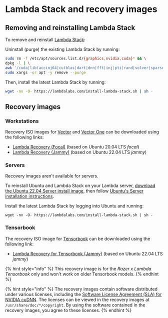 # Lambda Stack and recovery images

## Removing and reinstalling Lambda Stack

To remove and reinstall [Lambda Stack](https://lambdalabs.com/lambda-stack-deep-learning-software):

Uninstall (purge) the existing Lambda Stack by running:

```bash
sudo rm -f /etc/apt/sources.list.d/{graphics,nvidia,cuda}* && \
dpkg -l | \
awk '/cuda|lib(accinj64|cu(blas|dart|dnn|fft|inj|pti|rand|solver|sparse)|magma|nccl|npp|nv[^p])|nv(idia|ml)|tensor(flow|board)|torch/ { print $2 }' | \
sudo xargs -or apt -y remove --purge
```

Then, install the latest Lambda Stack by running:

```bash
wget -nv -O- https://lambdalabs.com/install-lambda-stack.sh | sh -
```

## Recovery images

### Workstations

Recovery ISO images for [Vector](https://lambdalabs.com/gpu-workstations/vector) and [Vector One](https://lambdalabs.com/gpu-workstations/vector-one) can be downloaded using the following links:

* [Lambda Recovery (Focal)](https://files.lambdalabs.com/recovery/lambda-recovery-focal-20230704.iso) (based on Ubuntu 20.04 LTS _focal_)
* [Lambda Recovery (Jammy)](https://files.lambdalabs.com/recovery/lambda-recovery-jammy-20230704.iso) (based on Ubuntu 22.04 LTS _jammy_)

### Servers

Recovery images aren't available for servers.

To reinstall Ubuntu and Lambda Stack on your Lambda server, [download the Ubuntu 22.04 Server install image](https://releases.ubuntu.com/22.04/), then follow [Ubuntu's Server installation instructions](https://ubuntu.com/server/docs/installation).

Install the latest Lambda Stack by logging into Ubuntu and running:

```
wget -nv -O- https://lambdalabs.com/install-lambda-stack.sh | sh -
```

### Tensorbook

The recovery ISO image for [Tensorbook](https://lambdalabs.com/deep-learning/laptops/tensorbook) can be downloaded using the following link:

* [Lambda Recovery for Tensorbook (Jammy)](https://files.lambdalabs.com/recovery/tensorbook-jammy-20230704.iso) (based on Ubuntu 22.04 LTS _jammy_)

{% hint style="info" %}
This recovery image is for the _Razer x Lambda Tensorbook_ only and won't work on older Tensorbook models.
{% endhint %}

{% hint style="info" %}
The recovery images contain software distributed under various licenses, including the [Software License Agreement (SLA) for NVIDIA cuDNN](https://docs.nvidia.com/deeplearning/cudnn/sla/index.html). The licenses can be viewed in the recovery images at `/usr/share/doc/*/copyright`. By using the software contained in the recovery images, you agree to these licenses.
{% endhint %}

